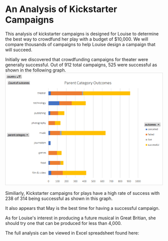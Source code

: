 # An Analysis of Kickstarter Campaigns
This analysis of kickstarter campaigns is designed for Louise to determine the best way to crowdfund her play with a budget of $10,000. We will compare thousands of campaigns to help Louise design a campaign that will succeed.

Initially we discovered that crowdfunding campaigns for theater were generally successful.  Out of 912 total campaigns, 525 were successful as shown in the following graph.
![Parent Category Outcomes.png](https://github.com/davidwcampbell/kickstarter-analysis/blob/master/Parent%20Category%20Outcomes.png)

Similiarly, Kickstarter campaigns for plays have a high rate of success with 238 of 314 being successful as shown in this graph.

It also appears that May is the best time for having a successful campaign.

As for Louise's interest in producing a future musical in Great Britian, she should try one that can be produced for less than 4,000.

The full analysis can be viewed in Excel spreadsheet found here:  

